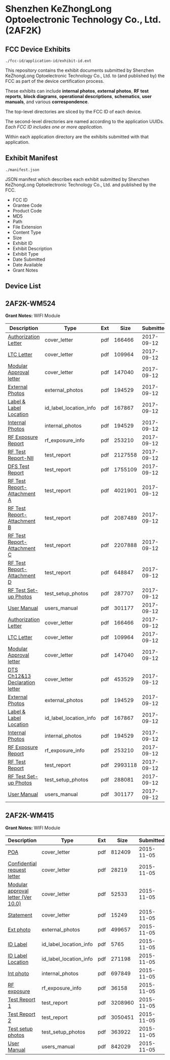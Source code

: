 # Shenzhen KeZhongLong Optoelectronic Technology Co., Ltd. (2AF2K)
## FCC Device Exhibits

```
./fcc-id/application-id/exhibit-id.ext
```

This repository contains the exhibit documents submitted by Shenzhen KeZhongLong Optoelectronic Technology Co., Ltd. to (and published by) the FCC as part of the device certification process.

These exhibits can include **internal photos**, **external photos**, **RF test reports**, **block diagrams**, **operational descriptions**, **schematics**, **user manuals**, and various **correspondence**.

The top-level directories are sliced by the FCC ID of each device.

The second-level directories are named according to the application UUIDs. *Each FCC ID includes one or more application.*

Within each application directory are the exhibits submitted with that application. 

## Exhibit Manifest

```
./manifest.json
```

JSON manifest which describes each exhibit submitted by Shenzhen KeZhongLong Optoelectronic Technology Co., Ltd. and published by the FCC.

- FCC ID
- Grantee Code
- Product Code
- MD5
- Path
- File Extension
- Content Type
- Size
- Exhibit ID
- Exhibit Description
- Exhibit Type
- Date Submitted
- Date Available
- Grant Notes

## Device List
## 2AF2K-WM524
**Grant Notes:** WIFI Module

| Description | Type | Ext | Size | Submitted | Available |
| ----------- | ---- | --- | ---- | --------- | --------- |
| [Authorization Letter](2AF2K-WM524/b4272c5c52eacea4468b3d1093e5e8d8/3556334.pdf) | cover_letter | pdf | 166466 | 2017-09-12 | 2017-09-12 |
| [LTC Letter](2AF2K-WM524/b4272c5c52eacea4468b3d1093e5e8d8/3556337.pdf) | cover_letter | pdf | 109964 | 2017-09-12 | 2017-09-12 |
| [Modular Approval letter](2AF2K-WM524/b4272c5c52eacea4468b3d1093e5e8d8/3556339.pdf) | cover_letter | pdf | 147040 | 2017-09-12 | 2017-09-12 |
| [External Photos](2AF2K-WM524/b4272c5c52eacea4468b3d1093e5e8d8/3556344.pdf) | external_photos | pdf | 194529 | 2017-09-12 | 2017-09-12 |
| [Label & Label Location](2AF2K-WM524/b4272c5c52eacea4468b3d1093e5e8d8/3556345.pdf) | id_label_location_info | pdf | 167867 | 2017-09-12 | 2017-09-12 |
| [Internal Photos](2AF2K-WM524/b4272c5c52eacea4468b3d1093e5e8d8/3556344.pdf) | internal_photos | pdf | 194529 | 2017-09-12 | 2017-09-12 |
| [RF Exposure Report](2AF2K-WM524/b4272c5c52eacea4468b3d1093e5e8d8/3556348.pdf) | rf_exposure_info | pdf | 253210 | 2017-09-12 | 2017-09-12 |
| [RF Test Report-NII](2AF2K-WM524/b4272c5c52eacea4468b3d1093e5e8d8/3556372.pdf) | test_report | pdf | 2127558 | 2017-09-12 | 2017-09-12 |
| [DFS Test Report](2AF2K-WM524/b4272c5c52eacea4468b3d1093e5e8d8/3556373.pdf) | test_report | pdf | 1755109 | 2017-09-12 | 2017-09-12 |
| [RF Test Report-Attachment A](2AF2K-WM524/b4272c5c52eacea4468b3d1093e5e8d8/3556374.pdf) | test_report | pdf | 4021901 | 2017-09-12 | 2017-09-12 |
| [RF Test Report-Attachment B](2AF2K-WM524/b4272c5c52eacea4468b3d1093e5e8d8/3556375.pdf) | test_report | pdf | 2087489 | 2017-09-12 | 2017-09-12 |
| [RF Test Report-Attachment C](2AF2K-WM524/b4272c5c52eacea4468b3d1093e5e8d8/3556376.pdf) | test_report | pdf | 2207888 | 2017-09-12 | 2017-09-12 |
| [RF Test Report-Attachment D](2AF2K-WM524/b4272c5c52eacea4468b3d1093e5e8d8/3556377.pdf) | test_report | pdf | 648847 | 2017-09-12 | 2017-09-12 |
| [RF Test Set-up Photos](2AF2K-WM524/b4272c5c52eacea4468b3d1093e5e8d8/3556378.pdf) | test_setup_photos | pdf | 287707 | 2017-09-12 | 2017-09-12 |
| [User Manual](2AF2K-WM524/b4272c5c52eacea4468b3d1093e5e8d8/3556350.pdf) | users_manual | pdf | 301177 | 2017-09-12 | 2017-09-12 |
| [Authorization Letter](2AF2K-WM524/30ff604c35cce3a85da6e30f3f07180d/3556334.pdf) | cover_letter | pdf | 166466 | 2017-09-12 | 2017-09-12 |
| [LTC Letter](2AF2K-WM524/30ff604c35cce3a85da6e30f3f07180d/3556337.pdf) | cover_letter | pdf | 109964 | 2017-09-12 | 2017-09-12 |
| [Modular Approval letter](2AF2K-WM524/30ff604c35cce3a85da6e30f3f07180d/3556339.pdf) | cover_letter | pdf | 147040 | 2017-09-12 | 2017-09-12 |
| [DTS Ch12&13 Declaration letter](2AF2K-WM524/30ff604c35cce3a85da6e30f3f07180d/3556340.pdf) | cover_letter | pdf | 453529 | 2017-09-12 | 2017-09-12 |
| [External Photos](2AF2K-WM524/30ff604c35cce3a85da6e30f3f07180d/3556344.pdf) | external_photos | pdf | 194529 | 2017-09-12 | 2017-09-12 |
| [Label & Label Location](2AF2K-WM524/30ff604c35cce3a85da6e30f3f07180d/3556345.pdf) | id_label_location_info | pdf | 167867 | 2017-09-12 | 2017-09-12 |
| [Internal Photos](2AF2K-WM524/30ff604c35cce3a85da6e30f3f07180d/3556344.pdf) | internal_photos | pdf | 194529 | 2017-09-12 | 2017-09-12 |
| [RF Exposure Report](2AF2K-WM524/30ff604c35cce3a85da6e30f3f07180d/3556348.pdf) | rf_exposure_info | pdf | 253210 | 2017-09-12 | 2017-09-12 |
| [RF Test Report](2AF2K-WM524/30ff604c35cce3a85da6e30f3f07180d/3556357.pdf) | test_report | pdf | 2993118 | 2017-09-12 | 2017-09-12 |
| [RF Test Set-up Photos](2AF2K-WM524/30ff604c35cce3a85da6e30f3f07180d/3556358.pdf) | test_setup_photos | pdf | 288081 | 2017-09-12 | 2017-09-12 |
| [User Manual](2AF2K-WM524/30ff604c35cce3a85da6e30f3f07180d/3556350.pdf) | users_manual | pdf | 301177 | 2017-09-12 | 2017-09-12 |
## 2AF2K-WM415
**Grant Notes:** WIFI Module

| Description | Type | Ext | Size | Submitted | Available |
| ----------- | ---- | --- | ---- | --------- | --------- |
| [POA](2AF2K-WM415/2d5f4c73ad1e20247f53ea8e9530f0d5/2804562.pdf) | cover_letter | pdf | 812409 | 2015-11-05 | 2015-11-06 |
| [Confidential request letter](2AF2K-WM415/2d5f4c73ad1e20247f53ea8e9530f0d5/2804563.pdf) | cover_letter | pdf | 28219 | 2015-11-05 | 2015-11-06 |
| [Modular approval letter (Ver 10.0)](2AF2K-WM415/2d5f4c73ad1e20247f53ea8e9530f0d5/2804564.pdf) | cover_letter | pdf | 52533 | 2015-11-05 | 2015-11-06 |
| [Statement](2AF2K-WM415/2d5f4c73ad1e20247f53ea8e9530f0d5/2804565.pdf) | cover_letter | pdf | 15249 | 2015-11-05 | 2015-11-06 |
| [Ext photo](2AF2K-WM415/2d5f4c73ad1e20247f53ea8e9530f0d5/2804570.pdf) | external_photos | pdf | 499657 | 2015-11-05 | 2015-11-06 |
| [ID Label](2AF2K-WM415/2d5f4c73ad1e20247f53ea8e9530f0d5/2804584.pdf) | id_label_location_info | pdf | 5765 | 2015-11-05 | 2015-11-06 |
| [ID Label Location](2AF2K-WM415/2d5f4c73ad1e20247f53ea8e9530f0d5/2804585.pdf) | id_label_location_info | pdf | 271198 | 2015-11-05 | 2015-11-06 |
| [Int photo](2AF2K-WM415/2d5f4c73ad1e20247f53ea8e9530f0d5/2804571.pdf) | internal_photos | pdf | 697849 | 2015-11-05 | 2015-11-06 |
| [RF exposure](2AF2K-WM415/2d5f4c73ad1e20247f53ea8e9530f0d5/2804566.pdf) | rf_exposure_info | pdf | 36158 | 2015-11-05 | 2015-11-06 |
| [Test Report 1](2AF2K-WM415/2d5f4c73ad1e20247f53ea8e9530f0d5/2804567.pdf) | test_report | pdf | 3208960 | 2015-11-05 | 2015-11-06 |
| [Test Report 2](2AF2K-WM415/2d5f4c73ad1e20247f53ea8e9530f0d5/2804568.pdf) | test_report | pdf | 3050451 | 2015-11-05 | 2015-11-06 |
| [Test setup photos](2AF2K-WM415/2d5f4c73ad1e20247f53ea8e9530f0d5/2804569.pdf) | test_setup_photos | pdf | 363922 | 2015-11-05 | 2015-11-06 |
| [User Manual](2AF2K-WM415/2d5f4c73ad1e20247f53ea8e9530f0d5/2804586.pdf) | users_manual | pdf | 842029 | 2015-11-05 | 2015-11-06 |
